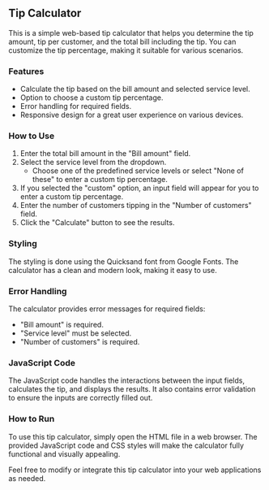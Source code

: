 ## Tip Calculator

This is a simple web-based tip calculator that helps you determine the tip amount, tip per customer, and the total bill including the tip. You can customize the tip percentage, making it suitable for various scenarios.

### Features

- Calculate the tip based on the bill amount and selected service level.
- Option to choose a custom tip percentage.
- Error handling for required fields.
- Responsive design for a great user experience on various devices.

### How to Use

1. Enter the total bill amount in the "Bill amount" field.
2. Select the service level from the dropdown.
   - Choose one of the predefined service levels or select "None of these" to enter a custom tip percentage.
3. If you selected the "custom" option, an input field will appear for you to enter a custom tip percentage.
4. Enter the number of customers tipping in the "Number of customers" field.
5. Click the "Calculate" button to see the results.

### Styling

The styling is done using the Quicksand font from Google Fonts. The calculator has a clean and modern look, making it easy to use.

### Error Handling

The calculator provides error messages for required fields:
- "Bill amount" is required.
- "Service level" must be selected.
- "Number of customers" is required.

### JavaScript Code

The JavaScript code handles the interactions between the input fields, calculates the tip, and displays the results. It also contains error validation to ensure the inputs are correctly filled out.

### How to Run

To use this tip calculator, simply open the HTML file in a web browser. The provided JavaScript code and CSS styles will make the calculator fully functional and visually appealing.

Feel free to modify or integrate this tip calculator into your web applications as needed.
